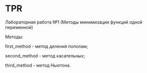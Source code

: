 # TPR
Лабораторная работа №1 (Методы минимизации функций одной переменной)

Методы:

  first_method - метод деления пополам;
  
  second_method - метод касательных;
  
  third_method - метод Ньютона.
